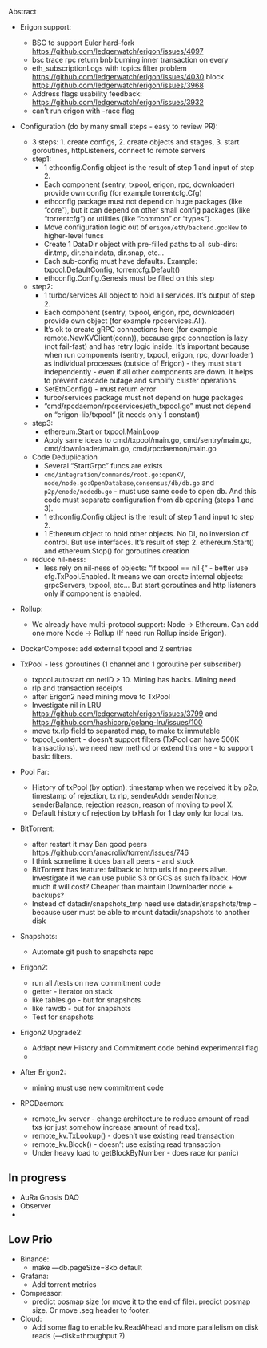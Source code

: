 Abstract

- Erigon support:
    - BSC to support Euler hard-fork https://github.com/ledgerwatch/erigon/issues/4097
    - bsc trace rpc return bnb burning inner transaction on every
    - eth_subscriptionLogs with topics filter problem https://github.com/ledgerwatch/erigon/issues/4030
      block https://github.com/ledgerwatch/erigon/issues/3968
    - Address flags usability feedback: https://github.com/ledgerwatch/erigon/issues/3932
    - can’t run erigon with -race flag

- Configuration (do by many small steps - easy to review PR):
    - 3 steps: 1. create configs, 2. create objects and stages, 3. start goroutines, httpListeners, connect to remote
      servers
    - step1:
        - 1 ethconfig.Config object is the result of step 1 and input of step 2.
        - Each component (sentry, txpool, erigon, rpc, downloader) provide own config (for example torrentcfg.Cfg)
        - ethconfig package must not depend on huge packages (like “core”), but it can depend on other small config
          packages (like “torrentcfg“) or utilities (like “common” or “types”).
        - Move configuration logic out of `erigon/eth/backend.go:New` to higher-level funcs
        - Create 1 DataDir object with pre-filled paths to all sub-dirs: dir.tmp, dir.chaindata, dir.snap, etc…
        - Each sub-config must have defaults. Example: txpool.DefaultConfig, torrentcfg.Default()
        - ethconfig.Config.Genesis must be filled on this step
    - step2:
        - 1 turbo/services.All object to hold all services. It’s output of step 2.
        - Each component (sentry, txpool, erigon, rpc, downloader) provide own object (for example rpcservices.All).
        - It’s ok to create gRPC connections here (for example remote.NewKVClient(conn)), because grpc connection is
          lazy (not fail-fast) and has retry logic inside. It’s important because when run components (sentry, txpool,
          erigon, rpc, downloader) as individual processes (outside of Erigon) - they must start independently - even if
          all other components are down. It helps to prevent cascade outage and simplify cluster operations.
        - SetEthConfig() - must return error
        - turbo/services package must not depend on huge packages
        - “cmd/rpcdaemon/rpcservices/eth_txpool.go” must not depend on “erigon-lib/txpool“ (it needs only 1 constant)
    - step3:
        - ethereum.Start or txpool.MainLoop
        - Apply same ideas to cmd/txpool/main.go, cmd/sentry/main.go, cmd/downloader/main.go, cmd/rpcdaemon/main.go
    - Code Deduplication
        - Several “StartGrpc” funcs are exists
        - `cmd/integration/commands/root.go:openKV`, `node/node.go:OpenDatabase`,`consensus/db/db.go`
          and `p2p/enode/nodedb.go` - must use same code to open db. And this code must separate configuration from db
          opening (steps 1 and 3).
        - 1 ethconfig.Config object is the result of step 1 and input to step 2.
        - 1 Ethereum object to hold other objects. No DI, no inversion of control. But use interfaces. It’s result of
          step 2. ethereum.Start() and ethereum.Stop() for goroutines creation
    - reduce nil-ness:
        - less rely on nil-ness of objects: “if txpool == nil {“ - better use cfg.TxPool.Enabled. It means we can create
          internal objects: grpcServers, txpool, etc… But start goroutines and http listeners only if component is
          enabled.
- Rollup:
    - We already have multi-protocol support: Node -> Ethereum. Can add one more Node -> Rollup (If need run Rollup
      inside Erigon).
- DockerCompose: add external txpool and 2 sentries
- TxPool - less goroutines (1 channel and 1 goroutine per subscriber)
    - txpool autostart on netID > 10. Mining has hacks. Mining need
    - rlp and transaction receipts
    - after Erigon2 need mining move to TxPool
    - Investigate nil in LRU https://github.com/ledgerwatch/erigon/issues/3799
      and https://github.com/hashicorp/golang-lru/issues/100
    - move tx.rlp field to separated map, to make tx immutable
    - txpool_content - doesn’t support filters (TxPool can have 500K transactions). we need new method or extend this
      one - to support basic filters.
- Pool Far:
    - History of txPool (by option): timestamp when we received it by p2p, timestamp of rejection, tx rlp, senderAddr
      senderNonce, senderBalance, rejection reason, reason of moving to pool X.
    - Default history of rejection by txHash for 1 day only for local txs.
- BitTorrent:
    - after restart it may Ban good peers https://github.com/anacrolix/torrent/issues/746
    - I think sometime it does ban all peers - and stuck
    - BitTorrent has feature: fallback to http urls if no peers alive. Investigate if we can use public S3 or GCS as
      such fallback. How much it will cost? Cheaper than maintain Downloader node + backups?
    - Instead of datadir/snapshots_tmp need use datadir/snapshots/tmp - because user must be able to mount
      datadir/snapshots to another disk
- Snapshots:
    - Automate git push to snapshots repo
- Erigon2:
    - run all /tests on new commitment code
    - getter - iterator on stack
    - like tables.go - but for snapshots
    - like rawdb - but for snapshots
    - Test for snapshots
- Erigon2 Upgrade2:
    - Addapt new History and Commitment code behind experimental flag
    -
- After Erigon2:
    - mining must use new commitment code
- RPCDaemon:
    - remote_kv server - change architecture to reduce amount of read txs (or just somehow increase amount of read txs).
    - remote_kv.TxLookup() - doesn’t use existing read transaction
    - remote_kv.Block() - doesn’t use existing read transaction
    - Under heavy load to getBlockByNumber - does race (or panic)

## In progress

- AuRa Gnosis DAO
- Observer
-

## Low Prio

- Binance:
    - make —db.pageSize=8kb default
- Grafana:
    - Add torrent metrics
- Compressor:
    - predict posmap size (or move it to the end of file). predict posmap size. Or move .seg header to footer.
- Cloud:
    - Add some flag to enable kv.ReadAhead and more parallelism on disk reads (—disk=throughput ?)
